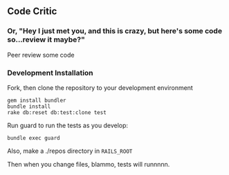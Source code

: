## Code Critic
### Or, "Hey I just met you, and this is crazy, but here's some code so...review it maybe?"

Peer review some code

### Development Installation
Fork, then clone the repository to your development environment

    gem install bundler
    bundle install
    rake db:reset db:test:clone test

Run guard to run the tests as you develop:

    bundle exec guard

Also, make a ./repos directory in `RAILS_ROOT`

Then when you change files, blammo, tests will runnnnn.
